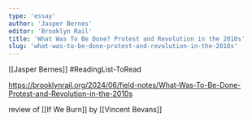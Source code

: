 ```yaml
---
type: 'essay'
author: 'Jasper Bernes'
editor: 'Brooklyn Rail'
title: 'What Was To Be Done? Protest and Revolution in the 2010s'
slug: 'what-was-to-be-done-protest-and-revolution-in-the-2010s'
---
```


[[Jasper Bernes]] #ReadingList-ToRead

https://brooklynrail.org/2024/06/field-notes/What-Was-To-Be-Done-Protest-and-Revolution-in-the-2010s

review of [[If We Burn]] by [[Vincent Bevans]]